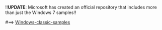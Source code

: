 !!**UPDATE**: Microsoft has created an official repository that includes more than just the Windows 7 samples!!

#==> [Windows-classic-samples](https://github.com/Microsoft/Windows-classic-samples/tree/master/Samples/Win7Samples)

